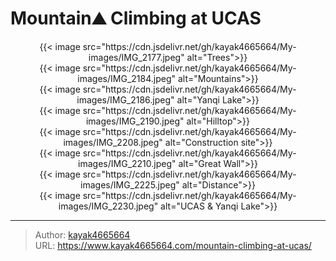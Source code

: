 # Mountain⛰️ Climbing at UCAS


<!--more-->

<div align="center">
{{< image src="https://cdn.jsdelivr.net/gh/kayak4665664/My-images/IMG_2177.jpeg" alt="Trees">}}
</div>

<div align="center">
{{< image src="https://cdn.jsdelivr.net/gh/kayak4665664/My-images/IMG_2184.jpeg" alt="Mountains">}}
</div>

<div align="center">
{{< image src="https://cdn.jsdelivr.net/gh/kayak4665664/My-images/IMG_2186.jpeg" alt="Yanqi Lake">}}
</div>

<div align="center">
{{< image src="https://cdn.jsdelivr.net/gh/kayak4665664/My-images/IMG_2190.jpeg" alt="Hilltop">}}
</div>

<div align="center">
{{< image src="https://cdn.jsdelivr.net/gh/kayak4665664/My-images/IMG_2208.jpeg" alt="Construction site">}}
</div>

<div align="center">
{{< image src="https://cdn.jsdelivr.net/gh/kayak4665664/My-images/IMG_2210.jpeg" alt="Great Wall">}}
</div>

<div align="center">
{{< image src="https://cdn.jsdelivr.net/gh/kayak4665664/My-images/IMG_2225.jpeg" alt="Distance">}}
</div>

<div align="center">
{{< image src="https://cdn.jsdelivr.net/gh/kayak4665664/My-images/IMG_2230.jpeg" alt="UCAS & Yanqi Lake">}}
</div>

---

> Author: [kayak4665664](https://github.com/kayak4665664)  
> URL: https://www.kayak4665664.com/mountain-climbing-at-ucas/  

